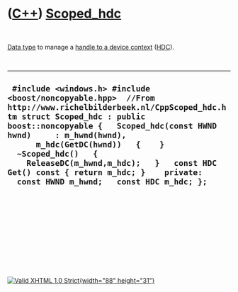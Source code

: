 



 

 

 

 

 

([C++](Cpp.htm)) [Scoped\_hdc](CppScoped_hdc.htm)
=================================================

 

[Data type](CppDataType.htm) to manage a [handle to a device
context](CppHDC.htm) ([HDC](CppHDC.htm)).

 

  -------------------------------------------------------------------------------------------------------------------------------------------------------------------------------------------------------------------------------------------------------------------------------------------------------------------------------------------------------------------------------------------------------------
  ` #include <windows.h> #include <boost/noncopyable.hpp>  //From http://www.richelbilderbeek.nl/CppScoped_hdc.htm struct Scoped_hdc : public boost::noncopyable {   Scoped_hdc(const HWND hwnd)     : m_hwnd(hwnd),       m_hdc(GetDC(hwnd))   {    }   ~Scoped_hdc()   {     ReleaseDC(m_hwnd,m_hdc);   }   const HDC Get() const { return m_hdc; }    private:   const HWND m_hwnd;   const HDC m_hdc; };`
  -------------------------------------------------------------------------------------------------------------------------------------------------------------------------------------------------------------------------------------------------------------------------------------------------------------------------------------------------------------------------------------------------------------

 

 

 

 

 





 

[![Valid XHTML 1.0 Strict](valid-xhtml10.png){width="88"
height="31"}](http://validator.w3.org/check?uri=referer)
